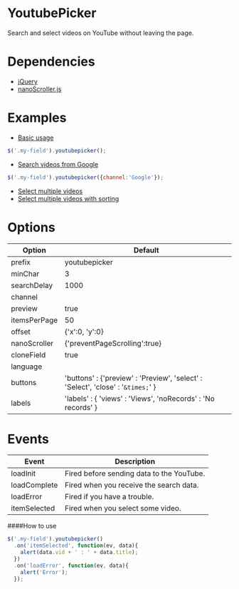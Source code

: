 YoutubePicker
================
Search and select videos on YouTube without leaving the page.

Dependencies
================
- [jQuery](https://jquery.com/ "jQuery")
- [nanoScroller.js](http://jamesflorentino.github.io/nanoScrollerJS/ "nanoScroller.js")

Examples
================
- [Basic usage](https://github.com/airesvsg/youtubepicker/blob/master/examples/example1.html)
```javascript
$('.my-field').youtubepicker();
```
- [Search videos from Google](https://github.com/airesvsg/youtubepicker/blob/master/examples/example2.html)
```javascript
$('.my-field').youtubepicker({channel:'Google'});
```
- [Select multiple videos](https://github.com/airesvsg/youtubepicker/blob/master/examples/example3.html)
- [Select multiple videos with sorting](https://github.com/airesvsg/youtubepicker/blob/master/examples/example4.html)

Options
================
Option | Default 
-------|---------
prefix | youtubepicker
minChar | 3 
searchDelay | 1000 
channel | &nbsp;
preview | true 
itemsPerPage | 50 
offset | {'x':0, 'y':0} 
nanoScroller | {'preventPageScrolling':true}
cloneField | true
language | 
buttons | 'buttons' : {'preview' : 'Preview', 'select' : 'Select', 'close' : '`&times;`' } 
labels | 'labels' : { 'views' : 'Views', 'noRecords' : 'No records' }

Events
================
Event | Description
------|------------
loadInit | Fired before sending data to the YouTube.
loadComplete | Fired when you receive the search data.
loadError | Fired if you have a trouble.
itemSelected | Fired when you select some video.

####How to use
```javascript
$('.my-field').youtubepicker()
  .on('itemSelected', function(ev, data){
    alert(data.vid + ' : ' + data.title);
  })
  .on('loadError', function(ev, data){
    alert('Error');
  });
```